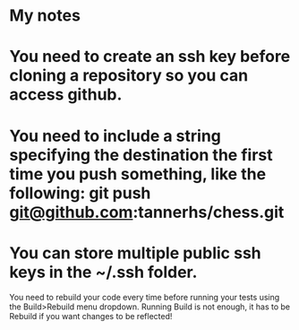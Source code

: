 # My notes
# You need to create an ssh key before cloning a repository so you can access github.
# You need to include a string specifying the destination the first time you push something, like the following:  git push git@github.com:tannerhs/chess.git
# You can store multiple public ssh keys in the ~/.ssh folder.
You need to rebuild your code every time before running your tests using the Build>Rebuild menu dropdown.
Running Build is not enough, it has to be Rebuild if you want changes to be reflected!
